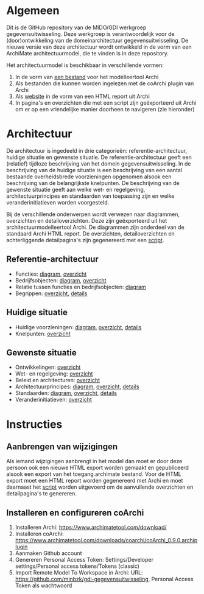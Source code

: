 # Algemeen
Dit is de GitHub repository van de MIDO/GDI werkgroep gegevensuitwisseling. Deze werkgroep is verantwoordelijk voor de (door)ontwikkeling van de domeinarchitectuur gegevensuitwisseling. De nieuwe versie van deze architectuur wordt ontwikkeld in de vorm van een ArchiMate architectuurmodel, die te vinden is in deze repository. 

Het architectuurmodel is beschikbaar in verschillende vormen:
1. In de vorm van <a href="gegevensuitwisseling.archimate">een bestand</a> voor het modelleertool Archi
2. Als bestanden die kunnen worden ingelezen met de coArchi plugin van Archi
3. Als <a href="https://minbzk.github.io/gdi-gegevensuitwisseling">website</a> in de vorm van een HTML report uit Archi
4. In pagina's en overzichten die met een script zijn geëxporteerd uit Archi om er op een vriendelijke manier doorheen te navigeren (zie hieronder)

# Architectuur
De architectuur is ingedeeld in drie categorieën: referentie-architectuur, huidige situatie en gewenste situatie. De referentie-architectuur geeft een (relatief) tijdloze beschrijving van het domein gegevensuitwisseling. In de beschrijving van de huidige situatie is een beschrijving van een aantal bestaande overheidsbrede voorzieningen opgenomen alsook een beschrijving van de belangrijkste knelpunten. De beschrijving van de gewenste situatie geeft aan welke wet- en regelgeving, architectuurprincipes en standaarden van toepassing zijn en welke veranderinitiatieven worden voorgesteld.

Bij de verschillende onderwerpen wordt verwezen naar diagrammen, overzichten en detailoverzichten. Deze zijn geëxporteerd uit het architectuurmodelleertool Archi. De diagrammen zijn onderdeel van de standaard Archi HTML report. De overzichten, detailoverzichten en achterliggende detailpagina's zijn gegenereerd met een <a href="scripts/export HTML.ajs">script</a>.

## Referentie-architectuur

* Functies: <a href="https://minbzk.github.io/gdi-gegevensuitwisseling/?view=id-f7226f7c68704aae807b71a2f10b1cce">diagram</a>, <a href="https://minbzk.github.io/gdi-gegevensuitwisseling/content/views/bedrijfsfuncties.html">overzicht</a>
* Bedrijfsobjecten: <a href="https://minbzk.github.io/gdi-gegevensuitwisseling/?view=id-efc531031d114860a309f6eeacdad289">diagram</a>, <a href="https://minbzk.github.io/gdi-gegevensuitwisseling/content/views/bedrijfsobjecten.html">overzicht</a>
* Relatie tussen functies en bedrijfsobjecten: <a href="https://minbzk.github.io/gdi-gegevensuitwisseling/?view=id-b6f068818d264742b80c8f4f5278aca0">diagram</a>
* Begrippen: <a href="https://minbzk.github.io/gdi-gegevensuitwisseling/content/views/begrippen.html">overzicht</a>, <a href="https://minbzk.github.io/gdi-gegevensuitwisseling/content/views/begrippen.html">details</a>

## Huidige situatie

* Huidige voorzieningen: <a href="https://minbzk.github.io/gdi-gegevensuitwisseling/?view=id-44e956451b5947e08070f8c2edca5bf3">diagram</a>, <a href="https://minbzk.github.io/gdi-gegevensuitwisseling/content/views/voorzieningen.html">overzicht</a>, <a href="https://minbzk.github.io/gdi-gegevensuitwisseling/content/views/voorzieningendetails.html">details</a>
* Knelpunten: <a href="https://minbzk.github.io/gdi-gegevensuitwisseling/content/views/knelpunten.html">overzicht</a>

## Gewenste situatie

* Ontwikkelingen: <a href="https://minbzk.github.io/gdi-gegevensuitwisseling/content/views/ontwikkelingen.html">overzicht</a>
* Wet- en regelgeving: <a href="https://minbzk.github.io/gdi-gegevensuitwisseling/content/views/wetten.html">overzicht</a>
* Beleid en architecturen: <a href="https://minbzk.github.io/gdi-gegevensuitwisseling/content/views/beleid.html">overzicht</a>
* Architectuurprincipes: <a href="https://minbzk.github.io/gdi-gegevensuitwisseling/?view=id-4e701366fd844120b700c114068bc91e">diagram</a>, <a href="https://minbzk.github.io/gdi-gegevensuitwisseling/content/views/principes.html">overzicht</a>, <a href="https://minbzk.github.io/gdi-gegevensuitwisseling/content/views/principesdetails.html">details</a>
* Standaarden: <a href="https://minbzk.github.io/gdi-gegevensuitwisseling/?view=id-5df0c1360768493aa966c16f7dbfd414">diagram</a>, <a href="https://minbzk.github.io/gdi-gegevensuitwisseling/content/views/standaarden.html">overzicht</a>, <a href="https://minbzk.github.io/gdi-gegevensuitwisseling/content/views/standaardendetails.html">details</a>
* Veranderinitiatieven: <a href="https://minbzk.github.io/gdi-gegevensuitwisseling/content/views/veranderinitiatieven.html">overzicht</a>

# Instructies

## Aanbrengen van wijzigingen
Als iemand wijzigingen aanbrengt in het model dan moet er door deze persoon ook een nieuwe HTML export worden gemaakt en gepubliceerd alsook een export van het toegang.archimate bestand. Voor de HTML export moet een HTML report worden gegenereerd met Archi en moet daarnaast het <a href="scripts/export HTML.ajs">script</a> worden uitgevoerd om de aanvullende overzichten en detailpagina's te genereren.

## Installeren en configureren coArchi
1. Installeren Archi: https://www.archimatetool.com/download/
2. Installeren coArchi: https://www.archimatetool.com/downloads/coarchi/coArchi_0.9.0.archiplugin
3. Aanmaken Github account
4. Genereren Personal Access Token: Settings/Developer settings/Personal access tokens/Tokens (classic)
5. Import Remote Model To Workspace in Archi: URL: https://github.com/minbzk/gdi-gegevensuitwisseling, Personal Access Token als wachtwoord

